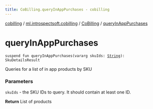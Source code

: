 ```yaml
---
title: CoBilling.queryInAppPurchases - cobilling
---
```


[cobilling](../../index.html) / [ml.introspectsoft.cobilling](../index.html) / [CoBilling](index.html) / [queryInAppPurchases](./query-in-app-purchases.html)

# queryInAppPurchases

`suspend fun queryInAppPurchases(vararg skuIds: `[`String`](https://kotlinlang.org/api/latest/jvm/stdlib/kotlin/-string/index.html)`): SkuDetailsResult`

Queries for a list of in app products by SKU

### Parameters

`skuIds` - the SKU IDs to query. It should contain at least one ID.

**Return**
List of products

